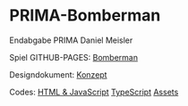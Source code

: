 # PRIMA-Bomberman
Endabgabe PRIMA Daniel Meisler

Spiel GITHUB-PAGES:
<a href="https://danielmeisler.github.io/PRIMA-Bomberman/Build/index.html">Bomberman</a>

Designdokument:
<a href="#">Konzept</a>

Codes:
<a href="https://github.com/danielmeisler/PRIMA-Bomberman/tree/main/Build">HTML & JavaScript</a>
<a href="https://github.com/danielmeisler/PRIMA-Bomberman/tree/main/Typescript">TypeScript</a>
<a href="https://github.com/danielmeisler/PRIMA-Bomberman/tree/main/Assets">Assets</a>